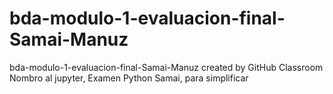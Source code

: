 # bda-modulo-1-evaluacion-final-Samai-Manuz
bda-modulo-1-evaluacion-final-Samai-Manuz created by GitHub Classroom
Nombro al jupyter, Examen Python Samai, para simplificar
